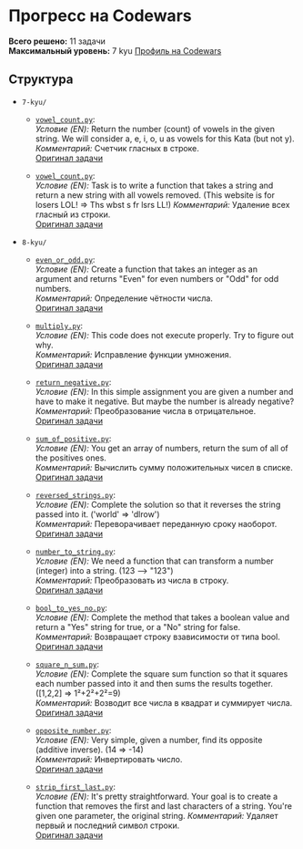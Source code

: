 # Прогресс на Codewars  
**Всего решено:** 11 задачи  
**Максимальный уровень:** 7 kyu 
[Профиль на Codewars](https://www.codewars.com/users/Max02117)  

## Структура  
- `7-kyu/` 
  -  [`vowel_count.py`](7-kyu/vowel_count.py):  
    *Условие (EN):* Return the number (count) of vowels in the given string. We will consider a, e, i, o, u as vowels for this Kata (but not y).
    *Комментарий:* Счетчик гласных в строке.  
    [Оригинал задачи](https://www.codewars.com/kata/54ff3102c1bad923760001f3)  

  -  [`vowel_count.py`](7-kyu/vowel_count.py):  
    *Условие (EN):* Task is to write a function that takes a string and return a new string with all vowels removed. (This website is for losers LOL! => Ths wbst s fr lsrs LL!)
    *Комментарий:* Удаление всех гласный из строки.  
    [Оригинал задачи](https://www.codewars.com/kata/52fba66badcd10859f00097e)  

- `8-kyu/`  
  - [`even_or_odd.py`](8-kyu/even_or_odd.py):  
    *Условие (EN):* Create a function that takes an integer as an argument and returns "Even" for even numbers or "Odd" for odd numbers.  
    *Комментарий:* Определение чётности числа.  
    [Оригинал задачи](https://www.codewars.com/kata/53da3dbb4a5168369a0000fe)  

  - [`multiply.py`](8-kyu/multiply.py):  
    *Условие (EN):* This code does not execute properly. Try to figure out why.  
    *Комментарий:* Исправление функции умножения.  
    [Оригинал задачи](https://www.codewars.com/kata/50654ddff44f800200000004)  

  - [`return_negative.py`](8-kyu/return_negative.py):  
    *Условие (EN):* In this simple assignment you are given a number and have to make it negative. But maybe the number is already negative?  
    *Комментарий:* Преобразование числа в отрицательное.  
    [Оригинал задачи](https://www.codewars.com/kata/55685cd7ad70877c23000102)  

  - [`sum_of_positive.py`](8-kyu/sum_of_positive.py):  
    *Условие (EN):* You get an array of numbers, return the sum of all of the positives ones.  
    *Комментарий:* Вычислить сумму положительных чисел в списке.  
    [Оригинал задачи](https://www.codewars.com/kata/5715eaedb436cf5606000381)  

  -  [`reversed_strings.py`](8-kyu/reversed_strings.py):  
    *Условие (EN):* Complete the solution so that it reverses the string passed into it. ('world'  =>  'dlrow')   
    *Комментарий:* Переворачивает переданную сроку наоборот.  
    [Оригинал задачи](https://www.codewars.com/kata/5168bb5dfe9a00b126000018)  

  -  [`number_to_string.py`](8-kyu/number_to_string.py):  
    *Условие (EN):* We need a function that can transform a number (integer) into a string. (123  --> "123")   
    *Комментарий:* Преобразовать из числа в строку.  
    [Оригинал задачи](https://www.codewars.com/kata/5265326f5fda8eb1160004c8)  

  -  [`bool_to_yes_no.py`](8-kyu/bool_to_yes_no.py):  
    *Условие (EN):* Complete the method that takes a boolean value and return a "Yes" string for true, or a "No" string for false.   
    *Комментарий:* Возвращает строку взависимости от типа bool.  
    [Оригинал задачи](https://www.codewars.com/kata/53369039d7ab3ac506000467)  

  -  [`square_n_sum.py`](8-kyu/square_n_sum.py):  
    *Условие (EN):* Complete the square sum function so that it squares each number passed into it and then sums the results together. ([1,2,2] => 1²+2²+2²=9)  
    *Комментарий:* Возводит все числа в квадрат и суммирует числа.  
    [Оригинал задачи](https://www.codewars.com/kata/515e271a311df0350d00000f)  

  -  [`opposite_number.py`](8-kyu/opposite_number.py):  
    *Условие (EN):* Very simple, given a number, find its opposite (additive inverse). (14 => -14)  
    *Комментарий:* Инвертировать число.  
    [Оригинал задачи](https://www.codewars.com/kata/56dec885c54a926dcd001095)  

  -  [`strip_first_last.py`](8-kyu/strip_first_last.py):  
    *Условие (EN):* It's pretty straightforward. Your goal is to create a function that removes the first and last characters of a string. You're given one parameter, the original string.
    *Комментарий:* Удаляет первый и последний символ строки.  
    [Оригинал задачи](https://www.codewars.com/kata/56bc28ad5bdaeb48760009b0)    
